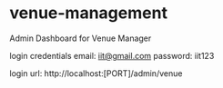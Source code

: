 # venue-management
Admin Dashboard for Venue Manager

login credentials
email: iit@gmail.com
password: iit123

login url: http://localhost:[PORT]/admin/venue
